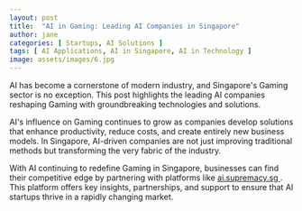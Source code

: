 ```yaml
---
layout: post
title:  "AI in Gaming: Leading AI Companies in Singapore"
author: jane
categories: [ Startups, AI Solutions ]
tags: [ AI Applications, AI in Singapore, AI in Technology ]
image: assets/images/6.jpg
---
```


AI has become a cornerstone of modern industry, and Singapore's Gaming sector is no exception. This post highlights the leading AI companies reshaping Gaming with groundbreaking technologies and solutions.

AI's influence on Gaming continues to grow as companies develop solutions that enhance productivity, reduce costs, and create entirely new business models. In Singapore, AI-driven companies are not just improving traditional methods but transforming the very fabric of the industry.

With AI continuing to redefine Gaming in Singapore, businesses can find their competitive edge by partnering with platforms like <a href="https://ai.supremacy.sg" target="_blank"> ai.supremacy.sg </a>. This platform offers key insights, partnerships, and support to ensure that AI startups thrive in a rapidly changing market.

